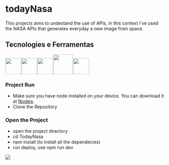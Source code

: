 # todayNasa

This projects aims to undestand the use of APIs, in this context i've used the NASA APIs that generates everyday a new image from space. 

## Tecnologies e Ferramentas
<img src="https://cdn.jsdelivr.net/gh/devicons/devicon/icons/react/react-original-wordmark.svg" width="50" height="50" /><img src="https://cdn.jsdelivr.net/gh/devicons/devicon/icons/javascript/javascript-original.svg" width="50" height="50" /><img src="https://cdn.jsdelivr.net/gh/devicons/devicon/icons/html5/html5-original.svg" width="50" height="50" /><img src="https://cdn.jsdelivr.net/gh/devicons/devicon/icons/css3/css3-original-wordmark.svg" width="62" height="62" /><img src="https://cdn.jsdelivr.net/gh/devicons/devicon/icons/git/git-original.svg" width="50" height="50" />


### Project Run
- Make sure you have node installed on your device. You can download it at [Nodejs](https://nodejs.org/).
- Clone the  Repository

### Open the Project
- open the project directory
- cd TodayNasa
- npm install (to install all the dependecies) 
- run deploy, use npm run dev

<img src="./pageNasa.png">
